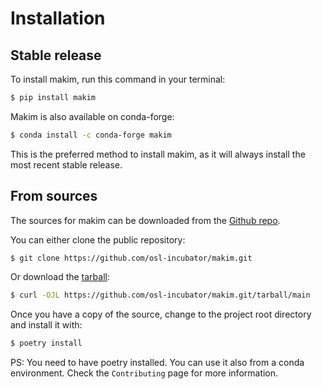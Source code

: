 # Installation

## Stable release

To install makim, run this command in your terminal:

```bash
$ pip install makim
```

Makim is also available on conda-forge:

```bash
$ conda install -c conda-forge makim
```

This is the preferred method to install makim, as it will always install the
most recent stable release.

## From sources

The sources for makim can be downloaded from the
[Github repo](https://github.com/osl-incubator/makim.git).

You can either clone the public repository:

```bash
$ git clone https://github.com/osl-incubator/makim.git
```

Or download the
[tarball](https://github.com/osl-incubator/makim.git/tarball/main):

```bash
$ curl -OJL https://github.com/osl-incubator/makim.git/tarball/main
```

Once you have a copy of the source, change to the project root directory and
install it with:

```bash
$ poetry install
```

PS: You need to have poetry installed. You can use it also from a conda
environment. Check the `Contributing` page for more information.
